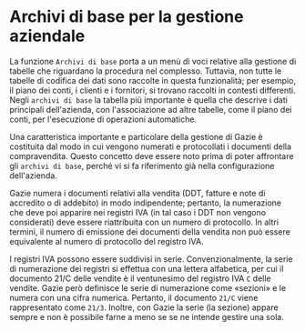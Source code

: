 # Archivi di base per la gestione aziendale

La funzione ```Archivi di base``` porta a un menù di voci relative alla gestione di tabelle che riguardano la procedura nel complesso. Tuttavia, non tutte le tabelle di codifica dei dati sono raccolte in questa funzionalità; per esempio, il piano dei conti, i clienti e i fornitori, si trovano raccolti in contesti differenti. Negli ```archivi di base``` la tabella più importante è quella che descrive i dati principali dell'azienda, con l'associazione ad altre tabelle, come il piano dei conti, per l'esecuzione di operazioni automatiche.

Una caratteristica importante e particolare della gestione di Gazie è costituita dal modo in cui vengono numerati e protocollati i documenti della compravendita. Questo concetto deve essere noto prima di poter affrontare gli ```archivi di base```, perché vi si fa riferimento già nella configurazione dell'azienda.

Gazie numera i documenti relativi alla vendita (DDT, fatture e note di accredito o di addebito) in modo indipendente; pertanto, la numerazione che deve poi apparire nei registri IVA (in tal caso i DDT non vengono considerati) deve essere riattribuita con un numero di protocollo. In altri termini, il numero di emissione dei documenti della vendita non può essere equivalente al numero di protocollo del registro IVA.

I registri IVA possono essere suddivisi in serie. Convenzionalmente, la serie di numerazione dei registri si effettua con una lettera alfabetica, per cui il documento 21/C delle vendite è il ventunesimo del registro IVA ```C``` delle vendite. Gazie però definisce le serie di numerazione come «sezioni» e le numera con una cifra numerica. Pertanto, il documento ```21/C``` viene rappresentato come ```21/3```. Inoltre, con Gazie la serie (la sezione) appare sempre e non è possibile farne a meno se se ne intende gestire una sola.